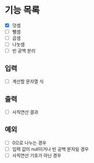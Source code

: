 # 기능 목록
- [x] 덧셈
- [ ] 뺄셈
- [ ] 곱셈
- [ ] 나눗셈
- [ ] 빈 공백 분리

## 입력
- [ ] 계산할 문자열 식

## 출력
- [ ] 사칙연산 결과

## 예외
- [ ] 0으로 나누는 경우
- [ ] 입력 값이 null이거나 빈 공백 문자일 경우
- [ ] 사칙연산 기호가 아닌 경우
